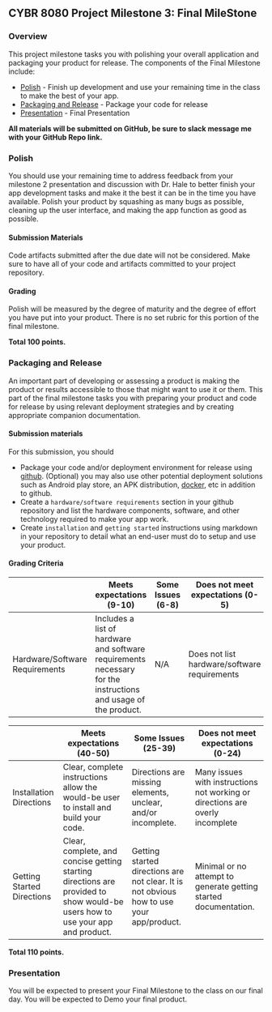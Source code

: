 ## CYBR 8080 Project Milestone 3: Final MileStone

### Overview
This project milestone tasks you with polishing your overall application and packaging your product for release. The components of the Final Milestone include:

- [Polish](#polish) - Finish up development and use your remaining time in the class to make the best of your app.
- [Packaging and Release](#packaging-and-release) - Package your code for release
- [Presentation](#presentation) - Final Presentation

**All materials will be submitted on GitHub, be sure to slack message me with your GitHub Repo link.**

### Polish
You should use your remaining time to address feedback from your milestone 2 presentation and discussion with Dr. Hale to better finish your app development tasks and make it the best it can be in the time you have available. Polish your product by squashing as many bugs as possible, cleaning up the user interface, and making the app function as good as possible.

#### Submission Materials
Code artifacts submitted after the due date will not be considered. Make sure to have all of your code and artifacts committed to your project repository.

#### Grading
Polish will be measured by the degree of maturity and the degree of effort you have put into your product. There is no set rubric for this portion of the final milestone.

**Total 100 points.**

### Packaging and Release
An important part of developing or assessing a product is making the product or results accessible to those that might want to use it or them. This part of the final milestone tasks you with preparing your product and code for release by using relevant deployment strategies and by creating appropriate companion documentation. 

#### Submission materials
For this submission, you should
 * Package your code and/or deployment environment for release using [github](https://github.com/). (Optional) you may also use other potential deployment solutions such as Android play store, an APK distribution, [docker](https://www.docker.com/), etc in addition to github. 
 * Create a ```hardware/software requirements``` section in your github repository and list the hardware components, software, and other technology required to make your app work.
 * Create ```installation``` and ```getting started``` instructions using markdown in your repository to detail what an end-user must do to setup and use your product.

#### Grading Criteria
| | Meets expectations (9-10) | Some Issues (6-8) | Does not meet expectations (0-5)|
|---|---|---|---|
|Hardware/Software Requirements| Includes a list of hardware and software requirements necessary for the instructions and usage of the product. | N/A | Does not list hardware/software requirements |

| | Meets expectations (40-50) | Some Issues (25-39) | Does not meet expectations (0-24)|
|---|---|---|---|
|Installation Directions| Clear, complete instructions allow the would-be user to install and build your code.|Directions are missing elements, unclear, and/or incomplete. |Many issues with instructions not working or directions are overly incomplete|
|Getting Started Directions|Clear, complete, and concise getting starting directions are provided to show would-be users how to use your app and product.|Getting started directions are not clear. It is not obvious how to use your app/product.|Minimal or no attempt to generate getting started documentation.|

**Total 110 points.**

### Presentation
You will be expected to present your Final Milestone to the class on our final day. You will be expected to Demo your final product.
